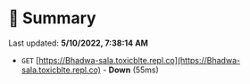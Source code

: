 # 📖 Summary
Last updated: **5/10/2022, 7:38:14 AM**

- `GET` [https://Bhadwa-sala.toxicblte.repl.co](https://Bhadwa-sala.toxicblte.repl.co) - **Down** (55ms)
